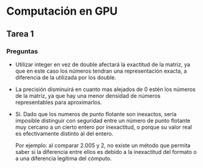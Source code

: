 # Computación en GPU

## Tarea 1



### Preguntas

 - Utilizar integer en vez de double afectará la exactitud de la matriz, ya que en este caso los números tendran una representación exacta, a diferencia de la utilizada por los double.
 - La precisión disminuirá en cuanto mas alejados de 0 estén los números de la matriz, ya que hay una menor densidad de números representables para aproximarlos.
 - Sí. Dado que los numeros de punto flotante son inexactos, sería imposible distinguir con seguridad entre un número de punto flotante muy cercano a un cierto entero por inexactitud, o porque su valor real es efectivamente distinto al del entero.
   
    Por ejemplo: al comparar  2.005 y 2, no existe un método que permita saber si la diferencia entre ellos es debido a la inexactitud del formato o a una diferencia legítima del cómputo.


